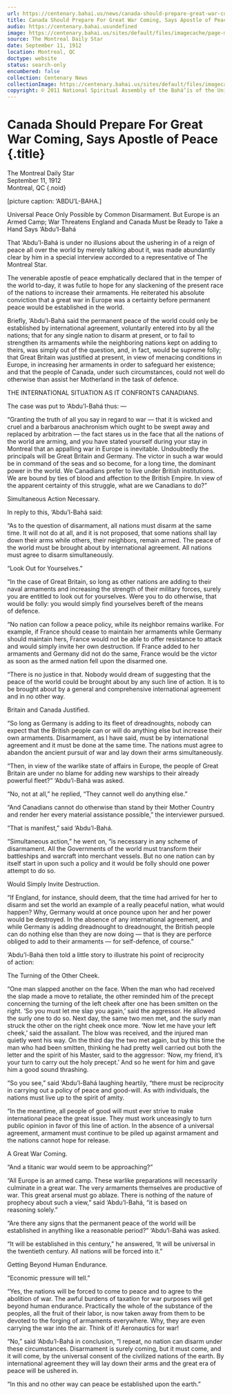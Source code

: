 ```yaml
---
url: https://centenary.bahai.us/news/canada-should-prepare-great-war-coming-says-apostle-peace
title: Canada Should Prepare For Great War Coming, Says Apostle of Peace
audio: https://centenary.bahai.usundefined
image: https://centenary.bahai.us/sites/default/files/imagecache/page-main-image/images/press_clippings/The%20Montreal%20Daily%20Star%2019120911%20-%20clip.png
source: The Montreal Daily Star
date: September 11, 1912
location: Montreal, QC
doctype: website
status: search-only
encumbered: false
collection: Centenary News
collectionImage: https://centenary.bahai.us/sites/default/files/imagecache/theme-image/main_image/abdulbaha-overview-small_0.jpg
copyright: © 2011 National Spiritual Assembly of the Bahá’ís of the United States
---
```



# Canada Should Prepare For Great War Coming, Says Apostle of Peace {.title}

The Montreal Daily Star  
September 11, 1912  
Montreal, QC
{.noid}  



\[picture caption: ‘ABDU’L-BAHA.\]

Universal Peace Only Possible by Common Disarmament. But Europe is an Armed Camp; War Threatens England and Canada Must be Ready to Take a Hand Says ‘Abdu’l-Bahá

That ‘Abdu’l-Bahá is under no illusions about the ushering in of a reign of peace all over the world by merely talking about it, was made abundantly clear by him in a special interview accorded to a representative of The Montreal Star.

The venerable apostle of peace emphatically declared that in the temper of the world to-day, it was futile to hope for any slackening of the present race of the nations to increase their armaments. He reiterated his absolute conviction that a great war in Europe was a certainty before permanent peace would be established in the world.

Briefly, ‘Abdu’l-Bahá said the permanent peace of the world could only be established by international agreement, voluntarily entered into by all the nations; that for any single nation to disarm at present, or to fail to strengthen its armaments while the neighboring nations kept on adding to theirs, was simply out of the question, and, in fact, would be supreme folly; that Great Britain was justified at present, in view of menacing conditions in Europe, in increasing her armaments in order to safeguard her existence; and that the people of Canada, under such circumstances, could not well do otherwise than assist her Motherland in the task of defence.

THE INTERNATIONAL SITUATION AS IT CONFRONTS CANADIANS.

The case was put to ‘Abdu’l-Bahá thus: —

“Granting the truth of all you say in regard to war — that it is wicked and cruel and a barbarous anachronism which ought to be swept away and replaced by arbitration — the fact stares us in the face that all the nations of the world are arming, and you have stated yourself during your stay in Montreal that an appalling war in Europe is inevitable. Undoubtedly the principals will be Great Britain and Germany. The victor in such a war would be in command of the seas and so become, for a long time, the dominant power in the world. We Canadians prefer to live under British institutions. We are bound by ties of blood and affection to the British Empire. In view of the apparent certainty of this struggle, what are we Canadians to do?”

Simultaneous Action Necessary.

In reply to this, ‘Abdu’l-Bahá said:

“As to the question of disarmament, all nations must disarm at the same time. It will not do at all, and it is not proposed, that some nations shall lay down their arms while others, their neighbors, remain armed. The peace of the world must be brought about by international agreement. All nations must agree to disarm simultaneously.

“Look Out for Yourselves.”

“In the case of Great Britain, so long as other nations are adding to their naval armaments and increasing the strength of their military forces, surely you are entitled to look out for yourselves. Were you to do otherwise, that would be folly: you would simply find yourselves bereft of the means of defence.

“No nation can follow a peace policy, while its neighbor remains warlike. For example, if France should cease to maintain her armaments while Germany should maintain hers, France would not be able to offer resistance to attack and would simply invite her own destruction. If France added to her armaments and Germany did not do the same, France would be the victor as soon as the armed nation fell upon the disarmed one.

“There is no justice in that. Nobody would dream of suggesting that the peace of the world could be brought about by any such line of action. It is to be brought about by a general and comprehensive international agreement and in no other way.

Britain and Canada Justified.

“So long as Germany is adding to its fleet of dreadnoughts, nobody can expect that the British people can or will do anything else but increase their own armaments. Disarmament, as I have said, must be by international agreement and it must be done at the same time. The nations must agree to abandon the ancient pursuit of war and lay down their arms simultaneously.

“Then, in view of the warlike state of affairs in Europe, the people of Great Britain are under no blame for adding new warships to their already powerful fleet?” ‘Abdu’l-Bahá was asked.

“No, not at all,” he replied, “They cannot well do anything else.”

“And Canadians cannot do otherwise than stand by their Mother Country and render her every material assistance possible,” the interviewer pursued.

“That is manifest,” said ‘Abdu’l-Bahá.

“Simultaneous action,” he went on, “is necessary in any scheme of disarmament. All the Governments of the world must transform their battleships and warcraft into merchant vessels. But no one nation can by itself start in upon such a policy and it would be folly should one power attempt to do so.

Would Simply Invite Destruction.

“If England, for instance, should deem, that the time had arrived for her to disarm and set the world an example of a really peaceful nation, what would happen? Why, Germany would at once pounce upon her and her power would be destroyed. In the absence of any international agreement, and while Germany is adding dreadnought to dreadnought, the British people can do nothing else than they are now doing — that is they are perforce obliged to add to their armaments — for self-defence, of course.”

‘Abdu’l-Bahá then told a little story to illustrate his point of reciprocity of action:

The Turning of the Other Cheek.

“One man slapped another on the face. When the man who had received the slap made a move to retaliate, the other reminded him of the precept concerning the turning of the left cheek after one has been smitten on the right. ‘So you must let me slap you again,’ said the aggressor. He allowed the surly one to do so. Next day, the same two men met, and the surly man struck the other on the right cheek once more. ‘Now let me have your left cheek,’ said the assailant. The blow was received, and the injured man quietly went his way. On the third day the two met again, but by this time the man who had been smitten, thinking he had pretty well carried out both the letter and the spirit of his Master, said to the aggressor: ‘Now, my friend, it’s your turn to carry out the holy precept.’ And so he went for him and gave him a good sound thrashing.

“So you see,” said ‘Abdu’l-Bahá laughing heartily, “there must be reciprocity in carrying out a policy of peace and good-will. As with individuals, the nations must live up to the spirit of amity.

“In the meantime, all people of good will must ever strive to make international peace the great issue. They must work unceasingly to turn public opinion in favor of this line of action. In the absence of a universal agreement, armament must continue to be piled up against armament and the nations cannot hope for release.

A Great War Coming.

“And a titanic war would seem to be approaching?”

“All Europe is an armed camp. These warlike preparations will necessarily culminate in a great war. The very armaments themselves are productive of war. This great arsenal must go ablaze. There is nothing of the nature of prophecy about such a view,” said ‘Abdu’l-Bahá, “it is based on reasoning solely.”

“Are there any signs that the permanent peace of the world will be established in anything like a reasonable period?” ‘Abdu’l-Bahá was asked.

“It will be established in this century,” he answered, ‘It will be universal in the twentieth century. All nations will be forced into it.”

Getting Beyond Human Endurance.

“Economic pressure will tell.”

“Yes, the nations will be forced to come to peace and to agree to the abolition of war. The awful burdens of taxation for war purposes will get beyond human endurance. Practically the whole of the substance of the peoples, all the fruit of their labor, is now taken away from them to be devoted to the forging of armaments everywhere. Why, they are even carrying the war into the air. Think of it! Aeronautics for war!

“No,” said ‘Abdu’l-Bahá in conclusion, “I repeat, no nation can disarm under these circumstances. Disarmament is surely coming, but it must come, and it will come, by the universal consent of the civilized nations of the earth. By international agreement they will lay down their arms and the great era of peace will be ushered in.

“In this and no other way can peace be established upon the earth.”